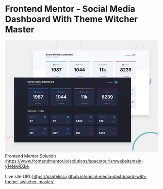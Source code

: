 # Frontend Mentor - Social Media Dashboard With Theme Witcher Master
![Design preview for the Social Media Dashboard With Theme Witcher Master coding challenge](./img/desktop-preview.jpg)</br>
Frontend Mentor Solution :https://www.frontendmentor.io/solutions/spacetourismwebsitemain-y1eNwRXke</br></br>
Live site URL:https://pantelicc.github.io/social-media-dashboard-with-theme-switcher-master/
